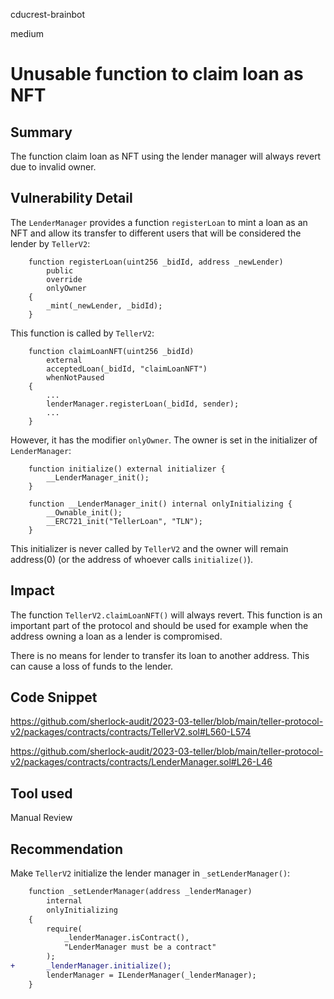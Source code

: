 cducrest-brainbot

medium

# Unusable function to claim loan as NFT

## Summary

The function claim loan as NFT using the lender manager will always revert due to invalid owner.

## Vulnerability Detail

The `LenderManager` provides a function `registerLoan` to mint a loan as an NFT and allow its transfer to different users that will be considered the lender by `TellerV2`:

```solidity
    function registerLoan(uint256 _bidId, address _newLender)
        public
        override
        onlyOwner
    {
        _mint(_newLender, _bidId);
    }
```

This function is called by `TellerV2`:

```solidity
    function claimLoanNFT(uint256 _bidId)
        external
        acceptedLoan(_bidId, "claimLoanNFT")
        whenNotPaused
    {
        ...
        lenderManager.registerLoan(_bidId, sender);
        ...
    }
```

However, it has the modifier `onlyOwner`. The owner is set in the initializer of `LenderManager`:

```solidity
    function initialize() external initializer {
        __LenderManager_init();
    }

    function __LenderManager_init() internal onlyInitializing {
        __Ownable_init();
        __ERC721_init("TellerLoan", "TLN");
    }
```

This initializer is never called by `TellerV2` and the owner will remain address(0) (or the address of whoever calls `initialize()`).

## Impact

The function `TellerV2.claimLoanNFT()` will always revert. This function is an important part of the protocol and should be used for example when the address owning a loan as a lender is compromised.

There is no means for lender to transfer its loan to another address. This can cause a loss of funds to the lender.

## Code Snippet

https://github.com/sherlock-audit/2023-03-teller/blob/main/teller-protocol-v2/packages/contracts/contracts/TellerV2.sol#L560-L574

https://github.com/sherlock-audit/2023-03-teller/blob/main/teller-protocol-v2/packages/contracts/contracts/LenderManager.sol#L26-L46

## Tool used

Manual Review

## Recommendation

Make `TellerV2` initialize the lender manager in `_setLenderManager()`:

```diff
    function _setLenderManager(address _lenderManager)
        internal
        onlyInitializing
    {
        require(
            _lenderManager.isContract(),
            "LenderManager must be a contract"
        );
+       _lenderManager.initialize();
        lenderManager = ILenderManager(_lenderManager);
    }
```
